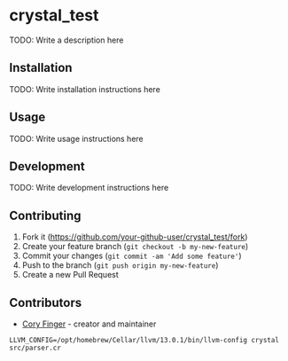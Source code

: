 # crystal_test

TODO: Write a description here

## Installation

TODO: Write installation instructions here

## Usage

TODO: Write usage instructions here

## Development

TODO: Write development instructions here

## Contributing

1. Fork it (<https://github.com/your-github-user/crystal_test/fork>)
2. Create your feature branch (`git checkout -b my-new-feature`)
3. Commit your changes (`git commit -am 'Add some feature'`)
4. Push to the branch (`git push origin my-new-feature`)
5. Create a new Pull Request

## Contributors

- [Cory Finger](https://github.com/your-github-user) - creator and maintainer

```
LLVM_CONFIG=/opt/homebrew/Cellar/llvm/13.0.1/bin/llvm-config crystal src/parser.cr
```

